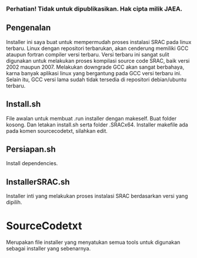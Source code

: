 ### Perhatian! Tidak untuk dipublikasikan. Hak cipta milik JAEA.

## Pengenalan 

Installer ini saya buat untuk mempermudah proses instalasi SRAC pada linux terbaru. Linux dengan repositori terbarukan, akan cenderung memiliki GCC ataupun fortran compiler versi terbaru. Versi terbaru ini sangat sulit digunakan untuk melakukan proses kompilasi source code SRAC, baik versi 2002 maupun 2007. Melakukan downgrade GCC akan sangat berbahaya, karna banyak aplikasi linux yang bergantung pada GCC versi terbaru ini. Selain itu, GCC versi lama sudah tidak tersedia di repositori debian/ubuntu terbaru.

## Install.sh

File awalan untuk membuat .run installer dengan makeself.
Buat folder kosong. Dan letakan install.sh serta folder .SRACx64.
Installer makefile ada pada komen sourcecodetxt, silahkan edit.

## Persiapan.sh

Install dependencies.

## InstallerSRAC.sh

Installer inti yang melakukan proses instalasi SRAC berdasarkan versi yang dipilih.

# SourceCodetxt

Merupakan file installer yang menyatukan semua tools untuk digunakan sebagai installer yang sebenarnya.
